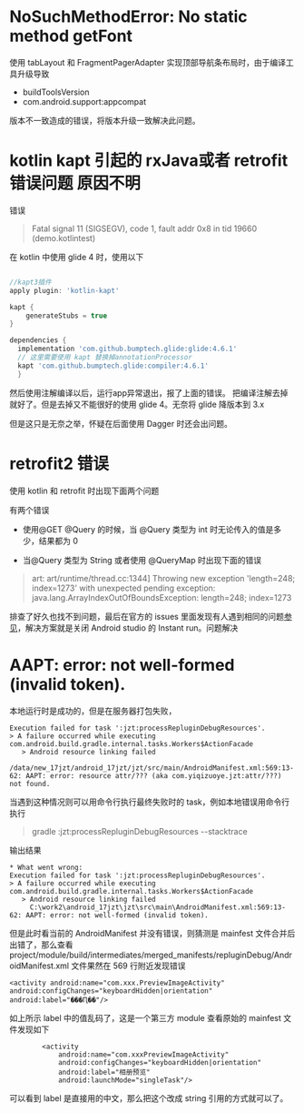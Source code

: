# NoSuchMethodError: No static method getFont

使用 tabLayout 和 FragmentPagerAdapter 实现顶部导航条布局时，由于编译工具升级导致

- buildToolsVersion
- com.android.support:appcompat

版本不一致造成的错误，将版本升级一致解决此问题。


# kotlin kapt 引起的 rxJava或者 retrofit 错误问题 原因不明

错误
> Fatal signal 11 (SIGSEGV), code 1, fault addr 0x8 in tid 19660 (demo.kotlintest)

在 kotlin 中使用 glide 4 时，使用以下

```gradle

//kapt3插件
apply plugin: 'kotlin-kapt'    

kapt {
    generateStubs = true
}

dependencies {
  implementation 'com.github.bumptech.glide:glide:4.6.1'
  // 这里需要使用 kapt 替换掉annotationProcessor
  kapt 'com.github.bumptech.glide:compiler:4.6.1'
  }

```

然后使用注解编译以后，运行app异常退出，报了上面的错误。 把编译注解去掉就好了。但是去掉又不能很好的使用 glide 4。无奈将 glide 降版本到 3.x

但是这只是无奈之举，怀疑在后面使用 Dagger 时还会出问题。


# retrofit2 错误

使用 kotlin 和 retrofit 时出现下面两个问题

有两个错误

- 使用@GET  @Query 的时候，当 @Query 类型为 int 时无论传入的值是多少，结果都为 0

- 当@Query 类型为 String 或者使用 @QueryMap 时出现下面的错误

> art: art/runtime/thread.cc:1344] Throwing new exception 'length=248; index=1273' with unexpected pending exception: java.lang.ArrayIndexOutOfBoundsException: length=248; index=1273

排查了好久也找不到问题，最后在官方的 issues 里面发现有人遇到相同的问题[参见](https://github.com/square/retrofit/issues/1486)，解决方案就是关闭 Android studio 的 Instant run。问题解决

#  AAPT: error: not well-formed (invalid token).

本地运行时是成功的，但是在服务器打包失败，

```
Execution failed for task ':jzt:processRepluginDebugResources'.
> A failure occurred while executing com.android.build.gradle.internal.tasks.Workers$ActionFacade
   > Android resource linking failed
     /data/new_17jzt/android_17jzt/jzt/src/main/AndroidManifest.xml:569:13-62: AAPT: error: resource attr/??? (aka com.yiqizuoye.jzt:attr/???) not found.
```

当遇到这种情况则可以用命令行执行最终失败时的 task，例如本地错误用命令行执行

> gradle :jzt:processRepluginDebugResources --stacktrace

输出结果

```
* What went wrong:
Execution failed for task ':jzt:processRepluginDebugResources'.
> A failure occurred while executing com.android.build.gradle.internal.tasks.Workers$ActionFacade
   > Android resource linking failed
     C:\work2\android_17jzt\jzt\src\main\AndroidManifest.xml:569:13-62: AAPT: error: not well-formed (invalid token).
```

但是此时看当前的 AndroidManifest 并没有错误，则猜测是 mainfest 文件合并后出错了，那么查看 project/module/build/intermediates/merged_manifests/repluginDebug/AndroidManifest.xml 文件果然在 569 行附近发现错误

```
<activity android:name="com.xxx.PreviewImageActivity" android:configChanges="keyboardHidden|orientation" android:label="���Ԥ��"/>
```

如上所示 label 中的值乱码了，这是一个第三方 module 查看原始的 mainfest 文件发现如下

```
        <activity
            android:name="com.xxxPreviewImageActivity"
            android:configChanges="keyboardHidden|orientation"
            android:label="相册预览"
            android:launchMode="singleTask"/>
```

可以看到 label 是直接用的中文，那么把这个改成 string 引用的方式就可以了。
